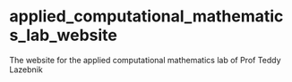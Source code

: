 # applied_computational_mathematics_lab_website
The website for the applied computational mathematics lab of Prof Teddy Lazebnik
